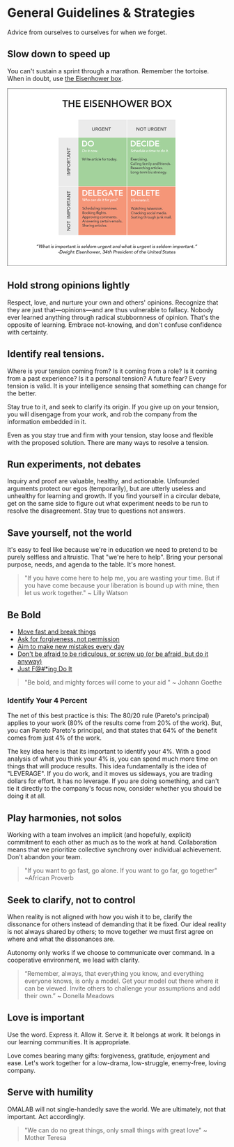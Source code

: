 # General Guidelines & Strategies

Advice from ourselves to ourselves for when we forget.

## Slow down to speed up

You can't sustain a sprint through a marathon. Remember the tortoise. When in doubt, use [the Eisenhower box](http://jamesclear.com/eisenhower-box).

![](/assets/eisenhower-box.jpg)

## Hold strong opinions lightly

Respect, love, and nurture your own and others' opinions. Recognize that they are just that—opinions—and are thus vulnerable to fallacy. Nobody ever learned anything through radical stubbornness of opinion. That's the opposite of learning. Embrace not-knowing, and don't confuse confidence with certainty.

## Identify real tensions.

Where is your tension coming from? Is it coming from a role? Is it coming from a past experience? Is it a personal tension? A future fear? Every tension is valid. It is your intelligence sensing that something can change for the better.

Stay true to it, and seek to clarify its origin. If you give up on your tension, you will disengage from your work, and rob the company from the information embedded in it.

Even as you stay true and firm with your tension, stay loose and flexible with the proposed solution. There are many ways to resolve a tension.

## Run experiments, not debates

Inquiry and proof are valuable, healthy, and actionable. Unfounded arguments protect our egos \(temporarily\), but are utterly useless and unhealthy for learning and growth. If you find yourself in a circular debate, get on the same side to figure out what experiment needs to be run to resolve the disagreement. Stay true to questions not answers.

## Save yourself, not the world

It's easy to feel like because we're in education we need to pretend to be purely selfless and altruistic. That "we're here to help". Bring your personal purpose, needs, and agenda to the table. It's more honest.

> "If you have come here to help me, you are wasting your time. But if you have come because your liberation is bound up with mine, then let us work together." ~ Lilly Watson

## Be Bold

* [Move fast and break things](http://startupquote.com/post/1624569753)
* [Ask for forgiveness, not permission](http://www.bothsidesofthetable.com/2010/06/15/its-better-to-beg-for-forgiveness-than-to-ask-for-permission/)
* [Aim to make new mistakes every day](https://www.google.com/search?q=make+mistakes+quotes&espv=2&biw=1280&bih=657&tbm=isch&tbo=u&source=univ&sa=X&ved=0ahUKEwiKid--57jJAhVL5WMKHdwJDkkQsAQIGw)
* [Don't be afraid to be ridiculous, or screw up \(or be afraid, but do it anyway\)](https://www.ted.com/talks/ken_robinson_says_schools_kill_creativity?language=en)
* [Just F@\#\*ing Do It](http://www.bothsidesofthetable.com/2009/11/19/what-makes-an-entrepreneur-four-lettersjfdi/)

> "Be bold, and mighty forces will come to your aid " ~ Johann Goethe

### Identify Your 4 Percent

The net of this best practice is this: The 80\/20 rule \(Pareto's principal\) applies to your work \(80% of the results come from 20% of the work\). But, you can Pareto Pareto's principal, and that states that 64% of the benefit comes from just 4% of the work.

The key idea here is that its important to identify your 4%. With a good analysis of what you think your 4% is, you can spend much more time on things that will produce results. This idea fundamentally is the idea of "LEVERAGE". If you do work, and it moves us sideways, you are trading dollars for effort. It has no leverage. If you are doing something, and can't tie it directly to the company's focus now, consider whether you should be doing it at all.

## Play harmonies, not solos

Working with a team involves an implicit \(and hopefully, explicit\) commitment to each other as much as to the work at hand. Collaboration means that we prioritize collective synchrony over individual achievement. Don't abandon your team.

> "If you want to go fast, go alone. If you want to go far, go together" ~African Proverb

## Seek to clarify, not to control

When reality is not aligned with how you wish it to be, clarify the dissonance for others instead of demanding that it be fixed. Our ideal reality is not always shared by others; to move together we must first agree on where and what the dissonances are.

Autonomy only works if we choose to communicate over command. In a cooperative environment, we lead with clarity.

> “Remember, always, that everything you know, and everything everyone knows, is only a model. Get your model out there where it can be viewed. Invite others to challenge your assumptions and add their own.” ~ Donella Meadows

## Love is important

Use the word. Express it. Allow it. Serve it. It belongs at work. It belongs in our learning communities. It is appropriate.

Love comes bearing many gifts: forgiveness, gratitude, enjoyment and ease. Let's work together for a low-drama, low-struggle, enemy-free, loving company.

## Serve with humility

OMALAB will not single-handedly save the world. We are ultimately, not that important. Act accordingly.

> "We can do no great things, only small things with great love" ~ Mother Teresa

